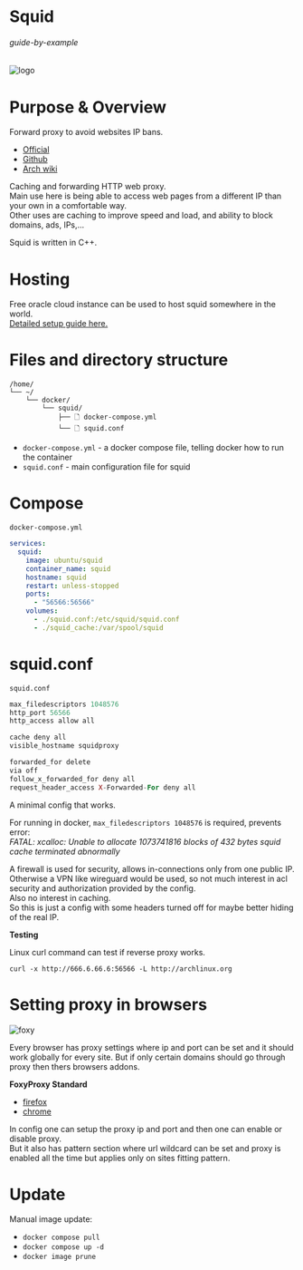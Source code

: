 # Squid

###### guide-by-example

![logo](https://i.imgur.com/U42Ot3z.jpg)

# Purpose & Overview

Forward proxy to avoid websites IP bans.<br>

* [Official](http://www.squid-cache.org/)
* [Github](https://github.com/squid-cache/squid)
* [Arch wiki](https://wiki.archlinux.org/title/Squid)

Caching and forwarding HTTP web proxy.<br>
Main use here is being able to access web pages from a different IP than 
your own in a comfortable way.<br>
Other uses are caching to improve speed and load, and ability to block domains,
ads, IPs,...

Squid is written in C++.

# Hosting

Free oracle cloud instance can be used to host squid somewhere in the world.<br>
[Detailed setup guide here.](https://github.com/DoTheEvo/selfhosted-apps-docker/tree/master/free_cloud_hosting_VPS)

# Files and directory structure

```
/home/
└── ~/
    └── docker/
        └── squid/
            ├── 🗋 docker-compose.yml
            └── 🗋 squid.conf
```              
* `docker-compose.yml` - a docker compose file, telling docker how to run the container
* `squid.conf` - main configuration file for squid

# Compose

`docker-compose.yml`
```yml
services:
  squid:
    image: ubuntu/squid
    container_name: squid
    hostname: squid
    restart: unless-stopped
    ports:
      - "56566:56566"
    volumes:
      - ./squid.conf:/etc/squid/squid.conf
      - ./squid_cache:/var/spool/squid    
```

# squid.conf

`squid.conf`
```php
max_filedescriptors 1048576
http_port 56566
http_access allow all

cache deny all
visible_hostname squidproxy

forwarded_for delete
via off
follow_x_forwarded_for deny all
request_header_access X-Forwarded-For deny all
```

A minimal config that works.

For running in docker, `max_filedescriptors 1048576` is required, prevents error:<br>
*FATAL: xcalloc: Unable to allocate 1073741816 blocks of 432 bytes
squid cache terminated abnormally*

A firewall is used for security, allows in-connections only from one public IP.
Otherwise a VPN like wireguard would be used,
so not much interest in acl security and authorization provided by the config.<br>
Also no interest in caching.<br>
So this is just a config with some headers turned off for maybe better hiding
of the real IP.

**Testing**

Linux curl command can test if reverse proxy works.

`curl -x http://666.6.66.6:56566 -L http://archlinux.org`

# Setting proxy in browsers

![foxy](https://i.imgur.com/oYIA5u1.jpg)

Every browser has proxy settings where ip and port can be set and it should 
work globally for every site. But if only certain domains should go through proxy
then thers browsers addons.

**FoxyProxy Standard**

* [firefox](https://addons.mozilla.org/en-US/firefox/addon/foxyproxy-standard/)
* [chrome](https://chrome.google.com/webstore/detail/foxyproxy-standard/gcknhkkoolaabfmlnjonogaaifnjlfnp)

In config one can setup the proxy ip and port and then one can enable or disable proxy.<br>
But it also has pattern section where url wildcard can be set and proxy
is enabled all the time but applies only on sites fitting pattern.

# Update

Manual image update:

- `docker compose pull`</br>
- `docker compose up -d`</br>
- `docker image prune`

